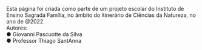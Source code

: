 Esta página foi criada como parte de um projeto escolar do Instituto de Ensino Sagrada Família, no âmbito do itinerário de Ciências da Natureza, no ano de @2022.<br> 
Autores:<br> 
● Giovanni Pascuotte da Silva <br> 
● Professor Thiago SantAnna
